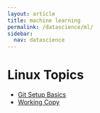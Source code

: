 ```yaml
---
layout: article
title: machine learning
permalink: /datascience/ml/
sidebar:
  nav: datascience
---
```


# Linux Topics

- [Git Setup Basics](/datascience/git/01_newproject/)
- [Working Copy](/datascience/git/02_workingcopy/)
